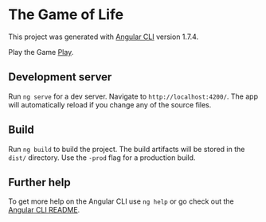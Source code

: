 # The Game of Life

This project was generated with [Angular CLI](https://github.com/angular/angular-cli) version 1.7.4.

Play the Game [Play](https://gpelaez.github.io/GameOfLife/).

## Development server

Run `ng serve` for a dev server. Navigate to `http://localhost:4200/`. The app will automatically reload if you change any of the source files.

## Build

Run `ng build` to build the project. The build artifacts will be stored in the `dist/` directory. Use the `-prod` flag for a production build.

## Further help

To get more help on the Angular CLI use `ng help` or go check out the [Angular CLI README](https://github.com/angular/angular-cli/blob/master/README.md).
